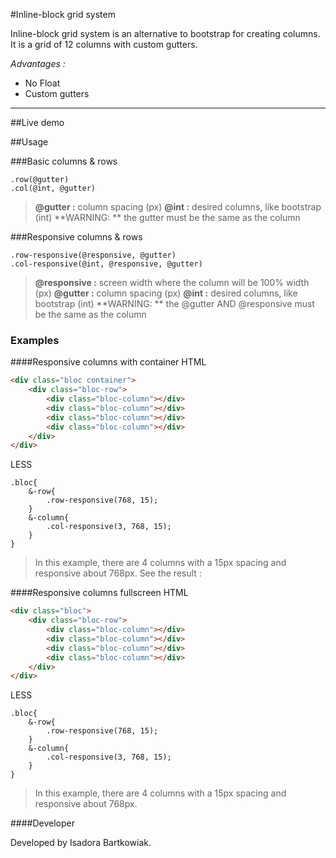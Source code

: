 
#Inline-block grid system

Inline-block grid system is an alternative to bootstrap for creating columns. It is a grid of 12 columns with custom gutters.

*Advantages :*

 - No Float  
 - Custom gutters

----------
##Live demo


##Usage

###Basic columns & rows
``` less
.row(@gutter)
.col(@int, @gutter)
```
>**@gutter :** column spacing (px)
>**@int :** desired columns, like bootstrap (int)
>**WARNING: ** the gutter must be the same as the column

###Responsive columns & rows
``` less
.row-responsive(@responsive, @gutter)
.col-responsive(@int, @responsive, @gutter)
```
>**@responsive :** screen width where the column will be 100% width (px)
>**@gutter :** column spacing (px)
>**@int :** desired columns, like bootstrap (int)
>**WARNING: ** the @gutter AND @responsive must be the same as the column

### Examples


####Responsive columns with container
HTML

```html
<div class="bloc container">
	<div class="bloc-row">
		<div class="bloc-column"></div>
		<div class="bloc-column"></div>
		<div class="bloc-column"></div>
		<div class="bloc-column"></div>
	</div>
</div>
```
LESS

```less
.bloc{
	&-row{
		.row-responsive(768, 15);
	}	
	&-column{
		.col-responsive(3, 768, 15);
	}
}
```

> In this example, there are 4 columns with a 15px spacing and responsive about 768px. See the result :


####Responsive columns fullscreen
HTML

```html
<div class="bloc">
	<div class="bloc-row">
		<div class="bloc-column"></div>
		<div class="bloc-column"></div>
		<div class="bloc-column"></div>
		<div class="bloc-column"></div>
	</div>
</div>
```
LESS

```less
.bloc{
	&-row{
		.row-responsive(768, 15);
	}	
	&-column{
		.col-responsive(3, 768, 15);
	}
}
```

> In this example, there are 4 columns with a 15px spacing and responsive about 768px.


####Developer

Developed by Isadora Bartkowiak.